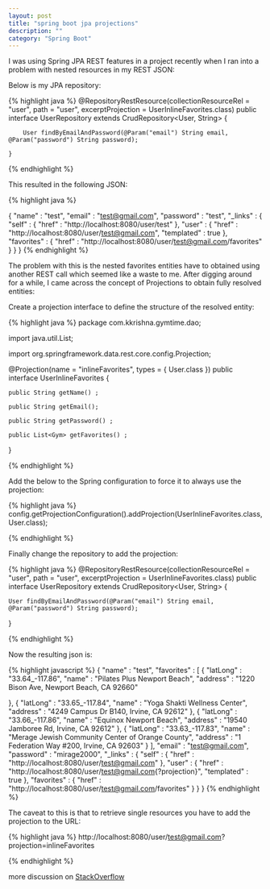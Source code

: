 ```yaml
---
layout: post
title: "spring boot jpa projections"
description: ""
category: "Spring Boot"
---
```


I was using Spring JPA REST features in a project recently when I ran into a problem with nested resources in my REST JSON:

Below is my JPA repository:

{% highlight java %}
    @RepositoryRestResource(collectionResourceRel = "user", path = "user", excerptProjection = UserInlineFavorites.class)
	public interface UserRepository extends CrudRepository<User, String> {

		User findByEmailAndPassword(@Param("email") String email, @Param("password") String password);

	}

{% endhighlight %}

This resulted in the following JSON:

{% highlight java %}

{
  "name" : "test",
  "email" : "test@gmail.com",
  "password" : "test",
  "_links" : {
    "self" : {
      "href" : "http://localhost:8080/user/test"
    },
    "user" : {
      "href" : "http://localhost:8080/user/test@gmail.com",
      "templated" : true
    },
    "favorites" : {
      "href" : "http://localhost:8080/user/test@gmail.com/favorites"
    }
  }
}
{% endhighlight %}

	
The problem with this is the nested favorites entities have to obtained using another REST call which seemed like a waste to me. After digging around for a while, I came across the concept of Projections to obtain fully resolved entities:

Create a projection interface to define the structure of the resolved entity:

{% highlight java %}
package com.kkrishna.gymtime.dao;

import java.util.List;

import org.springframework.data.rest.core.config.Projection;

@Projection(name = "inlineFavorites", types = { User.class })
public interface UserInlineFavorites {

	public String getName() ;

	public String getEmail();

	public String getPassword() ;

	public List<Gym> getFavorites() ;
}

{% endhighlight %}

Add the below to the Spring configuration to force it to always use the projection:

{% highlight java %}
config.getProjectionConfiguration().addProjection(UserInlineFavorites.class, User.class);

{% endhighlight %}

Finally change the repository to add the projection:

{% highlight java %}
@RepositoryRestResource(collectionResourceRel = "user", path = "user", excerptProjection = UserInlineFavorites.class)
public interface UserRepository extends CrudRepository<User, String> {

	User findByEmailAndPassword(@Param("email") String email, @Param("password") String password);

}

{% endhighlight %}

Now the resulting json is:

{% highlight javascript %}
{
  "name" : "test",
  "favorites" : [ {
    "latLong" : "33.64_-117.86",
    "name" : "Pilates Plus Newport Beach",
    "address" : "1220 Bison Ave, Newport Beach, CA 92660"

  }, {
    "latLong" : "33.65_-117.84",
    "name" : "Yoga Shakti Wellness Center",
    "address" : "4249 Campus Dr B140, Irvine, CA 92612"
  }, {
    "latLong" : "33.66_-117.86",
    "name" : "Equinox Newport Beach",
    "address" : "19540 Jamboree Rd, Irvine, CA 92612"
  }, {
    "latLong" : "33.63_-117.83",
    "name" : "Merage Jewish Community Center of Orange County",
    "address" : "1 Federation Way #200, Irvine, CA 92603"
  } ],
  "email" : "test@gmail.com",
  "password" : "mirage2000",
  "_links" : {
    "self" : {
      "href" : "http://localhost:8080/user/test@gmail.com"
    },
    "user" : {
      "href" : "http://localhost:8080/user/test@gmail.com{?projection}",
      "templated" : true
    },
    "favorites" : {
      "href" : "http://localhost:8080/user/test@gmail.com/favorites"
    }
  }
}
{% endhighlight %}

The caveat to this is that to retrieve single resources you have to add the projection to the URL:

{% highlight java %}
http://localhost:8080/user/test@gmail.com?projection=inlineFavorites

{% endhighlight %}

more discussion on [StackOverflow](http://stackoverflow.com/questions/30220333/why-is-an-excerpt-projection-not-applied-automatically-for-a-spring-data-rest-it)